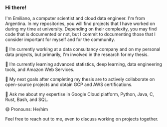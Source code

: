 ### Hi there!

<!--
**emiliano-f/emiliano-f** is a ✨ _special_ ✨ repository because its `README.md` (this file) appears on your GitHub profile.

Here are some ideas to get you started:

- 🔭 I’m currently working on ...
- 🌱 I’m currently learning ...
- 👯 I’m looking to collaborate on ...
- 🤔 I’m looking for help with ...
- 💬 Ask me about ...
- 📫 How to reach me: ...
- 😄 Pronouns: ...
- ⚡ Fun fact: ...
-->

I'm Emiliano, a computer scientist and cloud data engineer. I'm from Argentina. In my repositories, you will find projects that I have worked on during my time at university. Depending on their complexity, you may find code that is documented or not, but I commit to documenting those that I consider important for myself and for the community.

🔭 I’m currently working at a data consultancy company and on my personal data projects, but primarily, I'm involved in the research for my thesis.

🌱 I’m currently learning advanced statistics, deep learning, data engineering tools, and Amazon Web Services.

🎯 My next goals after completing my thesis are to actively collaborate on open-source projects and obtain GCP and AWS certifications.

💬 Ask me about my expertise in Google Cloud platform, Python, Java, C, Rust, Bash, and SQL.

😄 Pronouns: He/him

Feel free to reach out to me, even to discuss working on projects together. 
